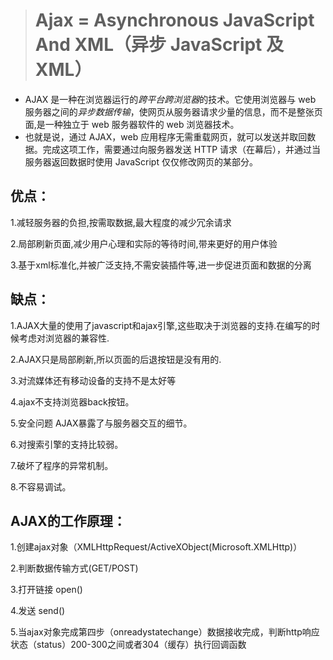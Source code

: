 > # Ajax = Asynchronous JavaScript And XML（异步 JavaScript 及 XML）
- AJAX 是一种在浏览器运行的*跨平台跨浏览器*的技术。它使用浏览器与 web 服务器之间的*异步数据传输*，使网页从服务器请求少量的信息，而不是整张页面,是一种独立于 web 服务器软件的 web 浏览器技术。
- 也就是说，通过 AJAX，web 应用程序无需重载网页，就可以发送并取回数据。完成这项工作，需要通过向服务器发送 HTTP 请求（在幕后），并通过当服务器返回数据时使用 JavaScript 仅仅修改网页的某部分。
## 优点：

1.减轻服务器的负担,按需取数据,最大程度的减少冗余请求

2.局部刷新页面,减少用户心理和实际的等待时间,带来更好的用户体验

3.基于xml标准化,并被广泛支持,不需安装插件等,进一步促进页面和数据的分离
 
## 缺点：

1.AJAX大量的使用了javascript和ajax引擎,这些取决于浏览器的支持.在编写的时候考虑对浏览器的兼容性.

2.AJAX只是局部刷新,所以页面的后退按钮是没有用的.

3.对流媒体还有移动设备的支持不是太好等

4.ajax不支持浏览器back按钮。

5.安全问题 AJAX暴露了与服务器交互的细节。

6.对搜索引擎的支持比较弱。

7.破坏了程序的异常机制。

8.不容易调试。
 
## AJAX的工作原理：

1.创建ajax对象（XMLHttpRequest/ActiveXObject(Microsoft.XMLHttp)）

2.判断数据传输方式(GET/POST)

3.打开链接 open()

4.发送 send()

5.当ajax对象完成第四步（onreadystatechange）数据接收完成，判断http响应状态（status）200-300之间或者304（缓存）执行回调函数
